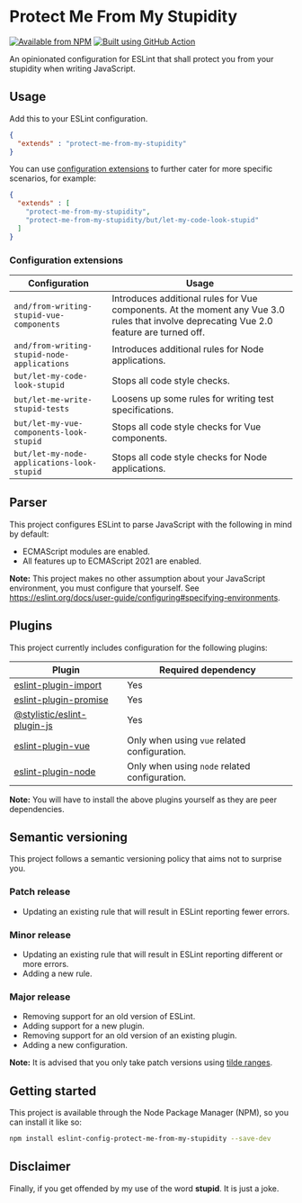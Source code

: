 # Protect Me From My Stupidity

[![Available from NPM](https://img.shields.io/npm/v/eslint-config-protect-me-from-my-stupidity.svg?maxAge=900)](https://www.npmjs.com/package/eslint-config-protect-me-from-my-stupidity)
[![Built using GitHub Action](https://github.com/lsphillips/ProtectMeFromMyStupidity/actions/workflows/build.yml/badge.svg?branch=master)](https://github.com/lsphillips/ProtectMeFromMyStupidity/actions)

An opinionated configuration for ESLint that shall protect you from your stupidity when writing JavaScript.

## Usage

Add this to your ESLint configuration.

``` json
{
  "extends" : "protect-me-from-my-stupidity"
}
```

You can use [configuration extensions](#configuration-extensions) to further cater for more specific scenarios, for example:

``` json
{
  "extends" : [
    "protect-me-from-my-stupidity",
    "protect-me-from-my-stupidity/but/let-my-code-look-stupid"
  ]
}
```

### Configuration extensions

| Configuration                                       | Usage                                                                                                                                    |
| --------------------------------------------------- | ---------------------------------------------------------------------------------------------------------------------------------------- |
| `and/from-writing-stupid-vue-components`            | Introduces additional rules for Vue components. At the moment any Vue 3.0 rules that involve deprecating Vue 2.0 feature are turned off. |
| `and/from-writing-stupid-node-applications`         | Introduces additional rules for Node applications.                                                                                       |
| `but/let-my-code-look-stupid`                       | Stops all code style checks.                                                                                                             |
| `but/let-me-write-stupid-tests`                     | Loosens up some rules for writing test specifications.                                                                                   |
| `but/let-my-vue-components-look-stupid`             | Stops all code style checks for Vue components.                                                                                          |
| `but/let-my-node-applications-look-stupid`          | Stops all code style checks for Node applications.                                                                                       |

## Parser

This project configures ESLint to parse JavaScript with the following in mind by default:

- ECMAScript modules are enabled.
- All features up to ECMAScript 2021 are enabled.

**Note:** This project makes no other assumption about your JavaScript environment, you must configure that yourself. See https://eslint.org/docs/user-guide/configuring#specifying-environments.

## Plugins

This project currently includes configuration for the following plugins:

| Plugin                                                                                   | Required dependency                           |
| ---------------------------------------------------------------------------------------- | --------------------------------------------- |
| [eslint-plugin-import](https://www.npmjs.com/package/eslint-plugin-import)               | Yes                                           |
| [eslint-plugin-promise](https://www.npmjs.com/package/eslint-plugin-promise)             | Yes                                           |
| [@stylistic/eslint-plugin-js](https://www.npmjs.com/package/@stylistic/eslint-plugin-js) | Yes                                           |
| [eslint-plugin-vue](https://www.npmjs.com/package/eslint-plugin-vue)                     | Only when using `vue` related configuration.  |
| [eslint-plugin-node](https://www.npmjs.com/package/eslint-plugin-node)                   | Only when using `node` related configuration. |

**Note:** You will have to install the above plugins yourself as they are peer dependencies.

## Semantic versioning

This project follows a semantic versioning policy that aims not to surprise you.

### Patch release

- Updating an existing rule that will result in ESLint reporting fewer errors.

### Minor release

- Updating an existing rule that will result in ESLint reporting different or more errors.
- Adding a new rule.

### Major release

- Removing support for an old version of ESLint.
- Adding support for a new plugin.
- Removing support for an old version of an existing plugin.
- Adding a new configuration.

**Note:** It is advised that you only take patch versions using [tilde ranges](https://docs.npmjs.com/misc/semver#tilde-ranges-123-12-1).

## Getting started

This project is available through the Node Package Manager (NPM), so you can install it like so:

``` sh
npm install eslint-config-protect-me-from-my-stupidity --save-dev
```

## Disclaimer

Finally, if you get offended by my use of the word **stupid**. It is just a joke.
